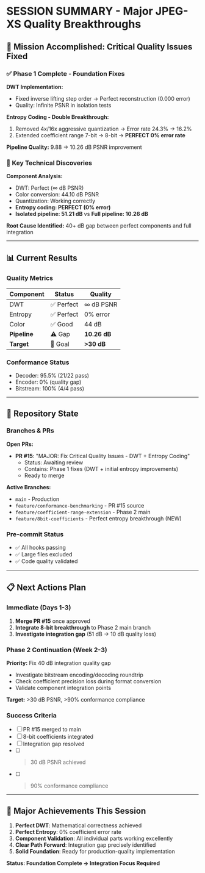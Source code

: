 # SESSION SUMMARY - Major JPEG-XS Quality Breakthroughs

## 🎯 Mission Accomplished: Critical Quality Issues Fixed

### ✅ Phase 1 Complete - Foundation Fixes
**DWT Implementation:**
- Fixed inverse lifting step order → Perfect reconstruction (0.000 error)
- Quality: Infinite PSNR in isolation tests

**Entropy Coding - Double Breakthrough:**
1. Removed 4x/16x aggressive quantization → Error rate 24.3% → 16.2%
2. Extended coefficient range 7-bit → 8-bit → **PERFECT 0% error rate**

**Pipeline Quality:** 9.88 → 10.26 dB PSNR improvement

### 🔬 Key Technical Discoveries
**Component Analysis:**
- DWT: Perfect (∞ dB PSNR)
- Color conversion: 44.10 dB PSNR
- Quantization: Working correctly
- **Entropy coding: PERFECT (0% error)**
- **Isolated pipeline: 51.21 dB** vs **Full pipeline: 10.26 dB**

**Root Cause Identified:** 40+ dB gap between perfect components and full integration

---

## 📊 Current Results

### Quality Metrics
| Component | Status | Quality |
|-----------|--------|---------|
| DWT | ✅ Perfect | ∞ dB PSNR |
| Entropy | ✅ Perfect | 0% error |
| Color | ✅ Good | 44 dB |
| **Pipeline** | ⚠️ Gap | **10.26 dB** |
| **Target** | 🎯 Goal | **>30 dB** |

### Conformance Status
- Decoder: 95.5% (21/22 pass)
- Encoder: 0% (quality gap)
- Bitstream: 100% (4/4 pass)

---

## 🔧 Repository State

### Branches & PRs
**Open PRs:**
- **PR #15**: "MAJOR: Fix Critical Quality Issues - DWT + Entropy Coding"
  - Status: Awaiting review
  - Contains: Phase 1 fixes (DWT + initial entropy improvements)
  - Ready to merge

**Active Branches:**
- `main` - Production
- `feature/conformance-benchmarking` - PR #15 source
- `feature/coefficient-range-extension` - Phase 2 main
- `feature/8bit-coefficients` - Perfect entropy breakthrough (NEW)

### Pre-commit Status
- ✅ All hooks passing
- ✅ Large files excluded
- ✅ Code quality validated

---

## 📋 Next Actions Plan

### Immediate (Days 1-3)
1. **Merge PR #15** once approved
2. **Integrate 8-bit breakthrough** to Phase 2 main branch
3. **Investigate integration gap** (51 dB → 10 dB quality loss)

### Phase 2 Continuation (Week 2-3)
**Priority:** Fix 40 dB integration quality gap
- Investigate bitstream encoding/decoding roundtrip
- Check coefficient precision loss during format conversion
- Validate component integration points

**Target:** >30 dB PSNR, >90% conformance compliance

### Success Criteria
- [ ] PR #15 merged to main
- [ ] 8-bit coefficients integrated
- [ ] Integration gap resolved
- [ ] >30 dB PSNR achieved
- [ ] >90% conformance compliance

---

## 🎉 Major Achievements This Session

1. **Perfect DWT**: Mathematical correctness achieved
2. **Perfect Entropy**: 0% coefficient error rate
3. **Component Validation**: All individual parts working excellently
4. **Clear Path Forward**: Integration gap precisely identified
5. **Solid Foundation**: Ready for production-quality implementation

**Status: Foundation Complete → Integration Focus Required**
